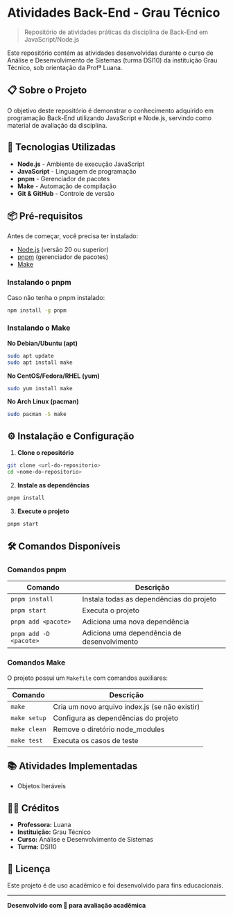 # Atividades Back-End - Grau Técnico

> Repositório de atividades práticas da disciplina de Back-End em JavaScript/Node.js

Este repositório contém as atividades desenvolvidas durante o curso de Análise e Desenvolvimento de Sistemas (turma DSI10) da instituição Grau Técnico, sob orientação da Profª Luana.

## 📋 Sobre o Projeto

O objetivo deste repositório é demonstrar o conhecimento adquirido em programação Back-End utilizando JavaScript e Node.js, servindo como material de avaliação da disciplina.

## 🚀 Tecnologias Utilizadas

- **Node.js** - Ambiente de execução JavaScript
- **JavaScript** - Linguagem de programação
- **pnpm** - Gerenciador de pacotes
- **Make** - Automação de compilação
- **Git & GitHub** - Controle de versão

## 📦 Pré-requisitos

Antes de começar, você precisa ter instalado:

- [Node.js](https://nodejs.org/) (versão 20 ou superior)
- [pnpm](https://pnpm.io/) (gerenciador de pacotes)
- [Make](https://www.gnu.org/software/make/)

### Instalando o pnpm

Caso não tenha o pnpm instalado:

```bash
npm install -g pnpm
```

### Instalando o Make

**No Debian/Ubuntu (apt)**

```bash
sudo apt update
sudo apt install make
```

**No CentOS/Fedora/RHEL (yum)**

```bash
sudo yum install make
```

**No Arch Linux (pacman)**

```bash
sudo pacman -S make
```

## ⚙️ Instalação e Configuração

1. **Clone o repositório**

```bash
git clone <url-do-repositorio>
cd <nome-do-repositorio>
```

2. **Instale as dependências**

```bash
pnpm install
```

3. **Execute o projeto**

```bash
pnpm start
```

## 🛠️ Comandos Disponíveis

### Comandos pnpm

| Comando | Descrição |
|---------|-----------|
| `pnpm install` | Instala todas as dependências do projeto |
| `pnpm start` | Executa o projeto |
| `pnpm add <pacote>` | Adiciona uma nova dependência |
| `pnpm add -D <pacote>` | Adiciona uma dependência de desenvolvimento |

### Comandos Make

O projeto possui um `Makefile` com comandos auxiliares:

| Comando | Descrição |
|---------|-----------|
| `make` | Cria um novo arquivo index.js (se não existir) |
| `make setup` | Configura as dependências do projeto |
| `make clean` | Remove o diretório node_modules |
| `make test` | Executa os casos de teste |

## 📚 Atividades Implementadas

- Objetos Iteráveis

## 👩‍🏫 Créditos

- **Professora:** Luana
- **Instituição:** Grau Técnico
- **Curso:** Análise e Desenvolvimento de Sistemas
- **Turma:** DSI10

## 📄 Licença

Este projeto é de uso acadêmico e foi desenvolvido para fins educacionais.

---

**Desenvolvido com 💙 para avaliação acadêmica**
